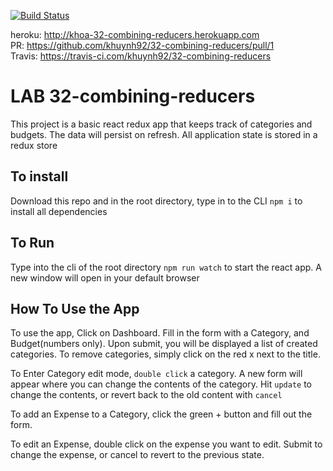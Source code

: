 [![Build Status](https://travis-ci.com/khuynh92/32-combining-reducers.svg?branch=master)](https://travis-ci.com/khuynh92/32-combining-reducers)


heroku: http://khoa-32-combining-reducers.herokuapp.com  
PR: https://github.com/khuynh92/32-combining-reducers/pull/1  
Travis: https://travis-ci.com/khuynh92/32-combining-reducers    

# LAB 32-combining-reducers

This project is a basic react redux app that keeps track of categories and budgets. The data will persist on refresh. All application state is stored in a redux store

## To install
Download this repo and in the root directory, type in to the CLI `npm i` to install all dependencies 

## To Run
Type into the cli of the root directory `npm run watch` to start the react app. A new window will open in your default browser

## How To Use the App
To use the app, Click on Dashboard. Fill in the form with a Category, and Budget(numbers only). Upon submit, you will be displayed a list of created categories. To remove categories, simply click on the red x next to the title.

To Enter Category edit mode, `double click` a category. A new form will appear where you can change the contents of the category. Hit `update` to change the contents, or revert back to the old content with `cancel`

To add an Expense to a Category, click the green + button and fill out the form. 

To edit an Expense, double click on the expense you want to edit. Submit to change the expense, or cancel to revert to the previous state.
